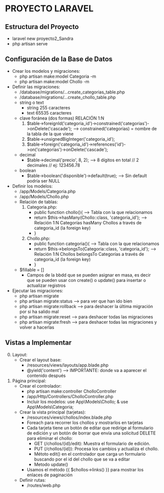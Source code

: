 # PROYECTO LARAVEL 

## Estructura del Proyecto

- laravel new proyecto2_Sandra
- php artisan serve

## Configuración de la Base de Datos

- Crear los modelos y migraciones:
    * php artisan make:model Categoria -m
    * php artisan make:model Chollo -m
- Definir las migraciones:
    * /database/migrations/...create_categorias_table.php
    * /database/migrations/...create_chollo_table.php
    * string o text
        - string 255 caracteres
        - text 65535 caracteres
    * clave foránea (dos formas) RELACIÓN 1:N
        1. $table->foreignId('categoria_id')->constrained('categorias')->onDelete('cascade'); --> constrained('categorias) = nombre de la tabla de la que viene
        2. $table->unsignedBigInteger('categoria_id');
        2. $table->foreign('categoria_id')->references('id')->on('categorias')->onDelete('cascade');
    * decimal
        - $table->decimal('precio', 8, 2); --> 8 dígitos en total // 2 decimales // ej: 123456.78
    * boolean
        - $table->boolean('disponible')->default(true); --> Sin default podría ser NULL
- Definir los modelos:
    * /app/Models/Categoria.php
    * /app/Models/Chollo.php
    * Relación de tablas:
        1. Categoria.php:
            - public function chollo(){ --> Tabla con la que relacionamos
            -   return $this->hasMany(Chollo::class, 'categoria_id'); --> Relación 1:N Categorías hasMany Chollos a través de categoria_id (la foreign key)
            - }
        2. Chollo.php:
            - public function categoria(){ --> Tabla con la que relacionamos
            -   return $this->belongsTo(Categoria::class, 'categoria_id'); --> Relación 1:N Chollos belongsTo Categorías a través de categoria_id (la foreign key)
            - }
    * $fillable = []
        - Campos de la bbdd que se pueden asignar en masa, es decir que se pueden usar con create() o update() para insertar o actualizar registros
- Ejecutar las migraciones:
    * php artisan migrate
    * php artisan migrate:status --> para ver que han ido bien
    * php artisan migrate:rollback --> para deshacer la última migración por si ha salido mal
    * php artisan migrate:reset --> para deshacer todas las migraciones
    * php artisan migrate:fresh --> para deshacer todas las migraciones y volver a hacerlas

## Vistas a Implementar

0. Layout:
    - Crear el layout base:
        * /resources/views/layouts/app.blade.php
        * @yield('content') --> IMPORTANTE: donde va a aparecer el contenido después
1. Página principal:
    - Crear el controlador:
        * php artisan make:controller CholloController
        * /app/Http/Controllers/CholloController.php
        * Incluir los modelos: use App\Models\Chollo; & use App\Models\Categoria;
    - Crear la vista principal (tarjetas):
        * /resources/views/chollos/index.blade.php
        * Foreach para recorrer los chollos y mostrarlos en tarjetas
        * Cada tarjeta tiene un botón de editar que redirige al formulario de edición y un botón de borrar que envía una solicitud DELETE para eliminar el chollo:
            - GET (/chollos/{id}/edit): Muestra el formulario de edición.
            - PUT (/chollos/{id}): Procesa los cambios y actualiza el chollo.
            - Métoto edit() en el controlador que carga un formulario buscando por el id del chollo que se va a editar
            - Metodo update()
        * Usamos el método {{ $chollos->links() }} para mostrar los enlaces de paginación
    - Definir rutas:
        * /routes/web.php